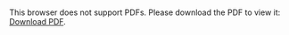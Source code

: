 <object data="christ-in-song/CIS1908pdfs/253.pdf" type="application/pdf" width="100%" height="1024px">
    <embed src="christ-in-song/CIS1908pdfs/253.pdf">
        <p>This browser does not support PDFs. Please download the PDF to view it: <a href="christ-in-song/CIS1908pdfs/253.pdf">Download PDF</a>.</p>
    </embed>
</object>
